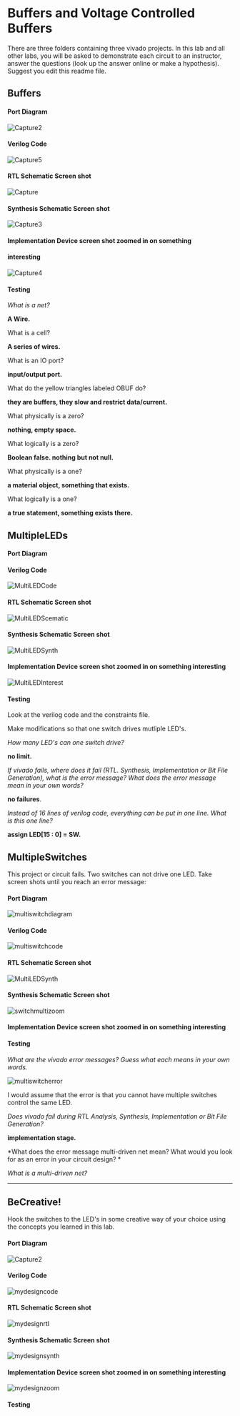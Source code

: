 # Buffers and Voltage Controlled Buffers 
There are three folders containing three vivado projects.  In this lab and all other labs, you will be asked to demonstrate each circuit to an instructor, answer the questions (look up the answer online or make a hypothesis). Suggest you edit this readme file. 

## Buffers

#### Port Diagram

![Capture2](Capture2.PNG)

#### Verilog Code

![Capture5](../pictures/Capture5.PNG)

#### RTL Schematic Screen shot

![Capture](Capture.PNG)

#### Synthesis Schematic Screen shot

![Capture3](Capture3.PNG)

#### Implementation Device screen shot zoomed in on something 

#### interesting

![Capture4](Capture4.PNG)

#### Testing

*What is a net?*    

 **A Wire.**



What is a cell? 

**A series of wires.**



What is an IO port?  

**input/output port.** 



What do the yellow triangles labeled OBUF do?  

**they are buffers, they slow and restrict data/current.**



What physically is a zero?

**nothing, empty space.**



What logically is a zero? 

**Boolean false. nothing but not null.**



What physically is a one?  

**a material object, something that exists.** 



What logically is a one?

**a true statement, something exists there.**



## MultipleLEDs  
#### Port Diagram



#### Verilog Code

![MultiLEDCode](MultiLEDCode.PNG)

#### RTL Schematic Screen shot

![MultiLEDScematic](MultiLEDScematic.PNG)

#### Synthesis Schematic Screen shot

![MultiLEDSynth](MultiLEDSynth-1548883756357.PNG)

#### Implementation Device screen shot zoomed in on something interesting

![MultiLEDInterest](MultiLEDInterest-1548883758006.PNG)



#### Testing

Look at the verilog code and the constraints file.  

Make modifications so that one switch drives mutliple LED's.  



*How many LED's can one switch drive?* 

**no limit.**



*If vivado fails, where does it fail (RTL. Synthesis, Implementation or Bit File Generation), what is the error message?  What does the error message mean in your own words?*

**no failures**.



*Instead of 16 lines of verilog code, everything can be put in one line. What is this one line?*

**assign LED[15 : 0] = SW.**

## MultipleSwitches

This project or circuit fails. Two switches can not drive one LED.  Take screen shots until you reach an error message:

#### Port Diagram

![multiswitchdiagram](multiswitchdiagram.PNG)

#### Verilog Code

![multiswitchcode](multiswitchcode.PNG)

#### RTL Schematic Screen shot

![MultiLEDSynth](MultiLEDSynth-1549306657354.PNG)

#### Synthesis Schematic Screen shot

![switchmultizoom](switchmultizoom.PNG)

#### Implementation Device screen shot zoomed in on something interesting

#### Testing

*What are the vivado error messages?  Guess what each means in your own words.* 

![multiswitcherror](multiswitcherror.PNG)

I would assume that the error is that you cannot have multiple switches control the same LED.



*Does vivado fail during RTL Analysis, Synthesis, Implementation or Bit File Generation?* 

**implementation stage.**



*What does the error message multi-driven net mean? What would you look for as an error in your circuit design? *



*What is a multi-driven net?*



****

## BeCreative!

Hook the switches to the LED's in some creative way of your choice using the concepts you learned in this lab.

#### Port Diagram

![Capture2](Capture2.PNG)

#### Verilog Code

![mydesigncode](mydesigncode.PNG)

#### RTL Schematic Screen shot

![mydesignrtl](mydesignrtl-1549310491600.PNG)

#### Synthesis Schematic Screen shot

![mydesignsynth](mydesignsynth.PNG)

#### Implementation Device screen shot zoomed in on something interesting

![mydesignzoom](mydesignzoom.PNG)



#### Testing

